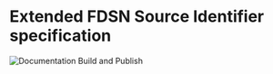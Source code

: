 # Extended FDSN Source Identifier specification

![Documentation Build and Publish](https://github.com/chad-iris/xFDSN-source-identifiers/workflows/build-sphinx-gh-pages/badge.svg)
